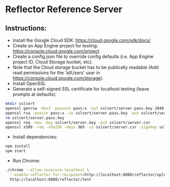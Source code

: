 <!-- Copyright 2016 The Chromium Authors. All rights reserved.
     Use of this source code is governed by a BSD-style license that can be
     found in the LICENSE file.
-->

Reflector Reference Server
==========================

## Instructions:

* Install the Google Cloud SDK: https://cloud.google.com/sdk/docs/
* Create an App Engine project for testing: https://console.cloud.google.com/project
* Create a config.json file to override config defaults (i.e. App Engine project ID, Cloud Storage bucket, etc).
* Note that the Cloud storage bucket has to be publically readable (Add read permissions for the 'allUsers' user in https://console.cloud.google.com/storage).
* Install OpenSSL
* Generate a self-signed SSL certificate for localhost testing (leave prompts at defaults):
```sh
mkdir sslcert
openssl genrsa -des3 -passout pass:x -out sslcert/server.pass.key 2048
openssl rsa -passin pass:x -in sslcert/server.pass.key -out sslcert/server.key
rm sslcert/server.pass.key
openssl req -new -key sslcert/server.key -out sslcert/server.csr
openssl x509 -req -sha256 -days 365 -in sslcert/server.csr -signkey sslcert/server.key -out sslcert/server.crt

```

* Install dependencies:
```sh
npm install
npm start
```

* Run Chrome:
```sh
./chrome --allow-insecure-localhost \
  --enable-reflector-for-recipient=http://localhost:8080/reflector/upload \
  http://localhost:8080/reflector/test
```
